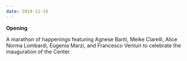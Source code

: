 ```yaml
---
date: 2024-11-16
---
```


**Opening**  

A marathon of happenings featuring Agnese Banti, Meike Clarelli, Alice Norma Lombardi, Eugenia Marzi, and Francesco Venturi to celebrate the inauguration of the Center.
